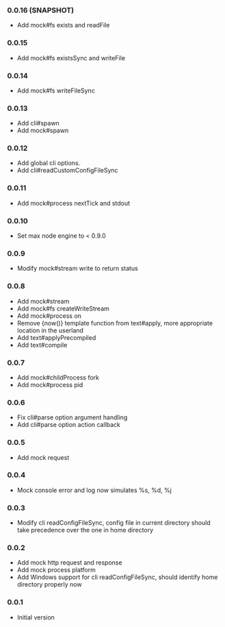 ### 0.0.16 (SNAPSHOT)
* Add mock#fs exists and readFile

### 0.0.15
* Add mock#fs existsSync and writeFile

### 0.0.14
* Add mock#fs writeFileSync

### 0.0.13
* Add cli#spawn
* Add mock#spawn

### 0.0.12
* Add global cli options.
* Add cli#readCustomConfigFileSync

### 0.0.11
* Add mock#process nextTick and stdout

### 0.0.10
* Set max node engine to < 0.9.0 

### 0.0.9
* Modify mock#stream write to return status

### 0.0.8
* Add mock#stream 
* Add mock#fs createWriteStream
* Add mock#process on
* Remove {now()} template function from text#apply, more appropriate location in the userland
* Add text#applyPrecompiled
* Add text#compile

### 0.0.7
* Add mock#childProcess fork
* Add mock#process pid

### 0.0.6
* Fix cli#parse option argument handling
* Add cli#parse option action callback

### 0.0.5
* Add mock request

### 0.0.4
* Mock console error and log now simulates %s, %d, %j

### 0.0.3
* Modify cli readConfigFileSync, config file in current directory should take precedence over the one in home directory

### 0.0.2
* Add mock http request and response
* Add mock process platform
* Add Windows support for cli readConfigFileSync, should identify home directory properly now 

### 0.0.1
* Initial version
